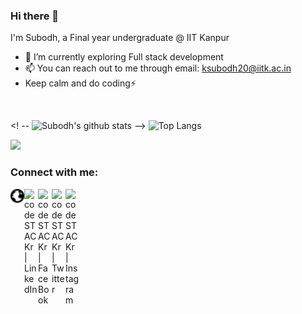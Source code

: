 ### Hi there 👋 
I'm Subodh, a Final year undergraduate @ IIT Kanpur



- 🌱 I’m currently exploring Full stack development
- 📫 You can reach out to me through email: ksubodh20@iitk.ac.in
- Keep calm and do coding⚡ 
<br>

 <! -- ![Subodh's github stats](https://github-readme-stats.vercel.app/api?username=subodh-kasaudhan) -->
![Top Langs](https://github-readme-stats.vercel.app/api/top-langs/?username=subodh-kasaudhan&layout=compact)
<br>


![](https://komarev.com/ghpvc/?username=subodh-kasaudhan)

### Connect with me:

[<img align="left" alt="codeSTACKr.com" width="22px" src="https://raw.githubusercontent.com/iconic/open-iconic/master/svg/globe.svg" />][website]
[<img align="left" alt="codeSTACKr | LinkedIn" width="22px" src="https://cdn.jsdelivr.net/npm/simple-icons@v3/icons/linkedin.svg" />][linkedin]
[<img align="left" alt="codeSTACKr | FaceBook" width="22px" src="https://cdn.jsdelivr.net/npm/simple-icons@v3/icons/facebook.svg" />][facebook]
[<img align="left" alt="codeSTACKr | Twitter" width="22px" src="https://cdn.jsdelivr.net/npm/simple-icons@v3/icons/twitter.svg" />][twitter]
[<img align="left" alt="codeSTACKr | Instagram" width="22px" src="https://cdn.jsdelivr.net/npm/simple-icons@v3/icons/instagram.svg" />][instagram]

<br />

[website]: https://home.iitk.ac.in/~ksubodh20/
[twitter]: https://twitter.com/shivamiitk_
[facebook]: https://www.facebook.com/shivmiitk
[instagram]: https://www.instagram.com/shivamiitk/
[linkedin]: https://www.linkedin.com/in/subodh-kasaudhan/

<!--
**subodh-kasaudhan/subodh-kasaudhan** is a ✨ _special_ ✨ repository because its `README.md` (this file) appears on your GitHub profile.

Here are some ideas to get you started:

- 🔭 I’m currently working on ...
- 🌱 I’m currently learning ...
- 👯 I’m looking to collaborate on ...
- 🤔 I’m looking for help with ...
- 💬 Ask me about ...
- 📫 How to reach me: ...
- 😄 Pronouns: ...
- ⚡ Fun fact: ...
-->
